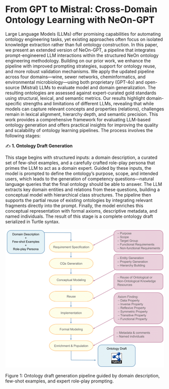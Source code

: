 # From GPT to Mistral: Cross-Domain Ontology Learning with NeOn-GPT

Large Language Models (LLMs) offer promising capabilities for automating ontology engineering tasks, yet existing approaches often focus on isolated knowledge extraction rather than full ontology construction. In this paper, we present an extended version of NeOn-GPT, a pipeline that integrates prompt-engineered LLM interactions within the structured NeOn ontology engineering methodology. Building on our prior work, we enhance the pipeline with improved prompting strategies, support for ontology reuse, and more robust validation mechanisms. We apply the updated pipeline across four domains—wine, sewer networks, cheminformatics, and environmental microbiology—using both proprietary (GPT-4o) and open-source (Mistral) LLMs to evaluate model and domain generalization. The resulting ontologies are assessed against expert-curated gold standards using structural, lexical, and semantic metrics. Our results highlight domain-specific strengths and limitations of different LLMs, revealing that while models can capture relevant concepts and properties (relations), challenges remain in lexical alignment, hierarchy depth, and semantic precision. This work provides a comprehensive framework for evaluating LLM-based ontology generation and offers practical insights for improving the quality and scalability of ontology learning pipelines.  The process involves the following stages: 

 ✍️ **1. Ontology Draft Generation**

This stage begins with structured inputs: a domain description, a curated set of few-shot examples, and a carefully crafted role-play persona that primes the LLM to act as a domain expert. Guided by these inputs, the model is prompted to define the ontology’s purpose, scope, and intended users, which leads to the generation of competency questions—natural language queries that the final ontology should be able to answer. The LLM extracts key domain entities and relations from these questions, building a conceptual model with hierarchical class structures. The pipeline then supports the partial reuse of existing ontologies by integrating relevant fragments directly into the prompt. Finally, the model enriches this conceptual representation with formal axioms, descriptive metadata, and named individuals. The result of this stage is a complete ontology draft serialized in Turtle syntax. 

<div align="center">
  <img src="./images/ontology_draft_gen.png" width="600" alt="Ontology Draft Generation"/>
</div>

 Figure 1: Ontology draft generation pipeline guided by domain description, few-shot examples, and expert role-play prompting.


